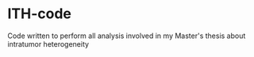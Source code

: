 # ITH-code
Code written to perform all analysis involved in my Master's thesis about intratumor heterogeneity
